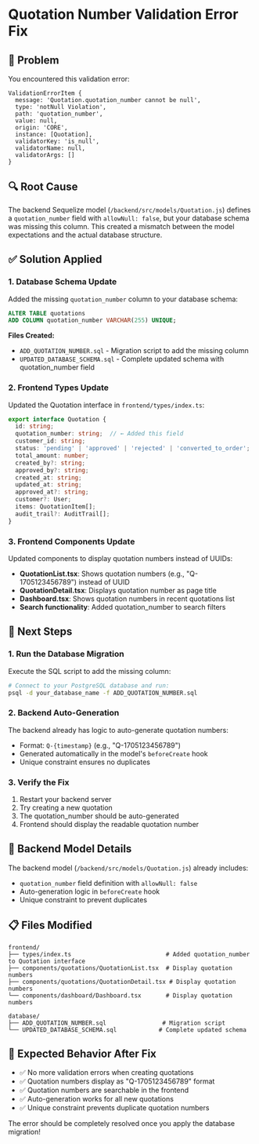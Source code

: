 # Quotation Number Validation Error Fix

## 🐛 **Problem**
You encountered this validation error:
```
ValidationErrorItem {
  message: 'Quotation.quotation_number cannot be null',
  type: 'notNull Violation',
  path: 'quotation_number',
  value: null,
  origin: 'CORE',
  instance: [Quotation],
  validatorKey: 'is_null',
  validatorName: null,
  validatorArgs: []
}
```

## 🔍 **Root Cause**
The backend Sequelize model (`/backend/src/models/Quotation.js`) defines a `quotation_number` field with `allowNull: false`, but your database schema was missing this column. This created a mismatch between the model expectations and the actual database structure.

## ✅ **Solution Applied**

### 1. **Database Schema Update**
Added the missing `quotation_number` column to your database schema:

```sql
ALTER TABLE quotations 
ADD COLUMN quotation_number VARCHAR(255) UNIQUE;
```

**Files Created:**
- `ADD_QUOTATION_NUMBER.sql` - Migration script to add the missing column
- `UPDATED_DATABASE_SCHEMA.sql` - Complete updated schema with quotation_number field

### 2. **Frontend Types Update**
Updated the Quotation interface in `frontend/types/index.ts`:

```typescript
export interface Quotation {
  id: string;
  quotation_number: string;  // ← Added this field
  customer_id: string;
  status: 'pending' | 'approved' | 'rejected' | 'converted_to_order';
  total_amount: number;
  created_by?: string;
  approved_by?: string;
  created_at: string;
  updated_at: string;
  approved_at?: string;
  customer?: User;
  items: QuotationItem[];
  audit_trail?: AuditTrail[];
}
```

### 3. **Frontend Components Update**
Updated components to display quotation numbers instead of UUIDs:

- **QuotationList.tsx**: Shows quotation numbers (e.g., "Q-1705123456789") instead of UUID
- **QuotationDetail.tsx**: Displays quotation number as page title
- **Dashboard.tsx**: Shows quotation numbers in recent quotations list
- **Search functionality**: Added quotation_number to search filters

## 🚀 **Next Steps**

### 1. **Run the Database Migration**
Execute the SQL script to add the missing column:

```bash
# Connect to your PostgreSQL database and run:
psql -d your_database_name -f ADD_QUOTATION_NUMBER.sql
```

### 2. **Backend Auto-Generation**
The backend already has logic to auto-generate quotation numbers:
- Format: `Q-{timestamp}` (e.g., "Q-1705123456789")
- Generated automatically in the model's `beforeCreate` hook
- Unique constraint ensures no duplicates

### 3. **Verify the Fix**
1. Restart your backend server
2. Try creating a new quotation
3. The quotation_number should be auto-generated
4. Frontend should display the readable quotation number

## 🔧 **Backend Model Details**
The backend model (`/backend/src/models/Quotation.js`) already includes:
- `quotation_number` field definition with `allowNull: false`
- Auto-generation logic in `beforeCreate` hook
- Unique constraint to prevent duplicates

## 📋 **Files Modified**
```
frontend/
├── types/index.ts                           # Added quotation_number to Quotation interface
├── components/quotations/QuotationList.tsx  # Display quotation numbers
├── components/quotations/QuotationDetail.tsx # Display quotation numbers
└── components/dashboard/Dashboard.tsx       # Display quotation numbers

database/
├── ADD_QUOTATION_NUMBER.sql                # Migration script
└── UPDATED_DATABASE_SCHEMA.sql            # Complete updated schema
```

## 🎯 **Expected Behavior After Fix**
- ✅ No more validation errors when creating quotations
- ✅ Quotation numbers display as "Q-1705123456789" format
- ✅ Quotation numbers are searchable in the frontend
- ✅ Auto-generation works for all new quotations
- ✅ Unique constraint prevents duplicate quotation numbers

The error should be completely resolved once you apply the database migration!